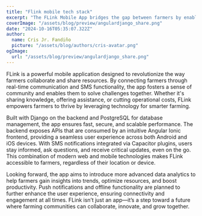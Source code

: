 ```yaml
---
title: "Flink mobile tech stack"
excerpt: "The FLink Mobile App bridges the gap between farmers by enabling collaboration, sharing resources, and staying informed through real-time communication."
coverImage: "/assets/blog/preview/angulardjango_share.png"
date: "2024-10-16T05:35:07.322Z"
author:
  name: Cris Jr. Fandiño
  picture: "/assets/blog/authors/cris-avatar.png"
ogImage:
  url: "/assets/blog/preview/angulardjango_share.png"
---
```


FLink is a powerful mobile application designed to revolutionize the way farmers collaborate and share resources. By connecting farmers through real-time communication and SMS functionality, the app fosters a sense of community and enables them to solve challenges together. Whether it's sharing knowledge, offering assistance, or cutting operational costs, FLink empowers farmers to thrive by leveraging technology for smarter farming.

Built with Django on the backend and PostgreSQL for database management, the app ensures fast, secure, and scalable performance. The backend exposes APIs that are consumed by an intuitive Angular Ionic frontend, providing a seamless user experience across both Android and iOS devices. With SMS notifications integrated via Capacitor plugins, users stay informed, ask questions, and receive critical updates, even on the go. This combination of modern web and mobile technologies makes FLink accessible to farmers, regardless of their location or device.

Looking forward, the app aims to introduce more advanced data analytics to help farmers gain insights into trends, optimize resources, and boost productivity. Push notifications and offline functionality are planned to further enhance the user experience, ensuring connectivity and engagement at all times. FLink isn’t just an app—it’s a step toward a future where farming communities can collaborate, innovate, and grow together.